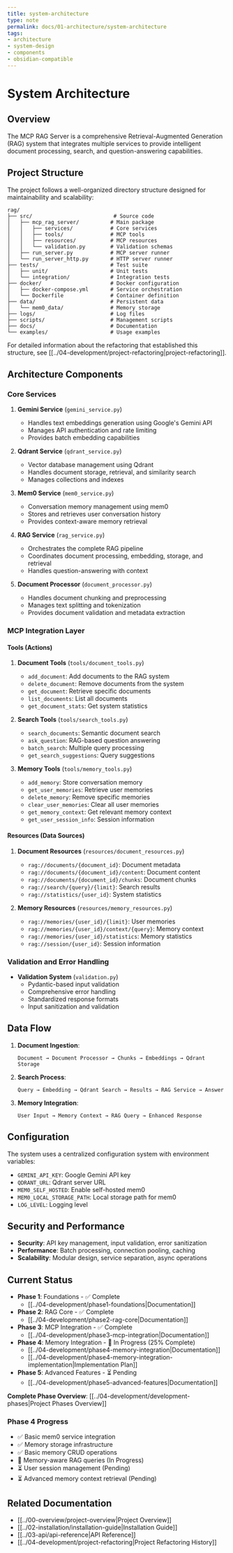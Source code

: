 ```yaml
---
title: system-architecture
type: note
permalink: docs/01-architecture/system-architecture
tags:
- architecture
- system-design
- components
- obsidian-compatible
---
```


# System Architecture

## Overview

The MCP RAG Server is a comprehensive Retrieval-Augmented Generation (RAG) system that integrates multiple services to provide intelligent document processing, search, and question-answering capabilities.

## Project Structure

The project follows a well-organized directory structure designed for maintainability and scalability:

```
rag/
├── src/                          # Source code
│   ├── mcp_rag_server/          # Main package
│   │   ├── services/            # Core services
│   │   ├── tools/               # MCP tools
│   │   ├── resources/           # MCP resources
│   │   └── validation.py        # Validation schemas
│   ├── run_server.py            # MCP server runner
│   └── run_server_http.py       # HTTP server runner
├── tests/                       # Test suite
│   ├── unit/                    # Unit tests
│   └── integration/             # Integration tests
├── docker/                      # Docker configuration
│   ├── docker-compose.yml       # Service orchestration
│   └── Dockerfile               # Container definition
├── data/                        # Persistent data
│   └── mem0_data/               # Memory storage
├── logs/                        # Log files
├── scripts/                     # Management scripts
├── docs/                        # Documentation
└── examples/                    # Usage examples
```

For detailed information about the refactoring that established this structure, see [[../04-development/project-refactoring|project-refactoring]].

## Architecture Components

### Core Services

1. **Gemini Service** (`gemini_service.py`)

   - Handles text embeddings generation using Google's Gemini API
   - Manages API authentication and rate limiting
   - Provides batch embedding capabilities

2. **Qdrant Service** (`qdrant_service.py`)

   - Vector database management using Qdrant
   - Handles document storage, retrieval, and similarity search
   - Manages collections and indexes

3. **Mem0 Service** (`mem0_service.py`)

   - Conversation memory management using mem0
   - Stores and retrieves user conversation history
   - Provides context-aware memory retrieval

4. **RAG Service** (`rag_service.py`)

   - Orchestrates the complete RAG pipeline
   - Coordinates document processing, embedding, storage, and retrieval
   - Handles question-answering with context

5. **Document Processor** (`document_processor.py`)
   - Handles document chunking and preprocessing
   - Manages text splitting and tokenization
   - Provides document validation and metadata extraction

### MCP Integration Layer

#### Tools (Actions)

1. **Document Tools** (`tools/document_tools.py`)

   - `add_document`: Add documents to the RAG system
   - `delete_document`: Remove documents from the system
   - `get_document`: Retrieve specific documents
   - `list_documents`: List all documents
   - `get_document_stats`: Get system statistics

2. **Search Tools** (`tools/search_tools.py`)

   - `search_documents`: Semantic document search
   - `ask_question`: RAG-based question answering
   - `batch_search`: Multiple query processing
   - `get_search_suggestions`: Query suggestions

3. **Memory Tools** (`tools/memory_tools.py`)
   - `add_memory`: Store conversation memory
   - `get_user_memories`: Retrieve user memories
   - `delete_memory`: Remove specific memories
   - `clear_user_memories`: Clear all user memories
   - `get_memory_context`: Get relevant memory context
   - `get_user_session_info`: Session information

#### Resources (Data Sources)

1. **Document Resources** (`resources/document_resources.py`)

   - `rag://documents/{document_id}`: Document metadata
   - `rag://documents/{document_id}/content`: Document content
   - `rag://documents/{document_id}/chunks`: Document chunks
   - `rag://search/{query}/{limit}`: Search results
   - `rag://statistics/{user_id}`: System statistics

2. **Memory Resources** (`resources/memory_resources.py`)
   - `rag://memories/{user_id}/{limit}`: User memories
   - `rag://memories/{user_id}/context/{query}`: Memory context
   - `rag://memories/{user_id}/statistics`: Memory statistics
   - `rag://session/{user_id}`: Session information

### Validation and Error Handling

- **Validation System** (`validation.py`)
  - Pydantic-based input validation
  - Comprehensive error handling
  - Standardized response formats
  - Input sanitization and validation

## Data Flow

1. **Document Ingestion**:

   ```
   Document → Document Processor → Chunks → Embeddings → Qdrant Storage
   ```

2. **Search Process**:

   ```
   Query → Embedding → Qdrant Search → Results → RAG Service → Answer
   ```

3. **Memory Integration**:
   ```
   User Input → Memory Context → RAG Query → Enhanced Response
   ```

## Configuration

The system uses a centralized configuration system with environment variables:

- `GEMINI_API_KEY`: Google Gemini API key
- `QDRANT_URL`: Qdrant server URL
- `MEM0_SELF_HOSTED`: Enable self-hosted mem0
- `MEM0_LOCAL_STORAGE_PATH`: Local storage path for mem0
- `LOG_LEVEL`: Logging level

## Security and Performance

- **Security**: API key management, input validation, error sanitization
- **Performance**: Batch processing, connection pooling, caching
- **Scalability**: Modular design, service separation, async operations

## Current Status

- **Phase 1**: Foundations - ✅ Complete
  - [[../04-development/phase1-foundations|Documentation]]
- **Phase 2**: RAG Core - ✅ Complete
  - [[../04-development/phase2-rag-core|Documentation]]
- **Phase 3**: MCP Integration - ✅ Complete
  - [[../04-development/phase3-mcp-integration|Documentation]]
- **Phase 4**: Memory Integration - 🔄 In Progress (25% Complete)
  - [[../04-development/phase4-memory-integration|Documentation]]
  - [[../04-development/phase4-memory-integration-implementation|Implementation Plan]]
- **Phase 5**: Advanced Features - ⏳ Pending
  - [[../04-development/phase5-advanced-features|Documentation]]

**Complete Phase Overview**: [[../04-development/development-phases|Project Phases Overview]]

### Phase 4 Progress

- ✅ Basic mem0 service integration
- ✅ Memory storage infrastructure
- ✅ Basic memory CRUD operations
- 🔄 Memory-aware RAG queries (In Progress)
- ⏳ User session management (Pending)
- ⏳ Advanced memory context retrieval (Pending)

## Related Documentation

- [[../00-overview/project-overview|Project Overview]]
- [[../02-installation/installation-guide|Installation Guide]]
- [[../03-api/api-reference|API Reference]]
- [[../04-development/project-refactoring|Project Refactoring History]]